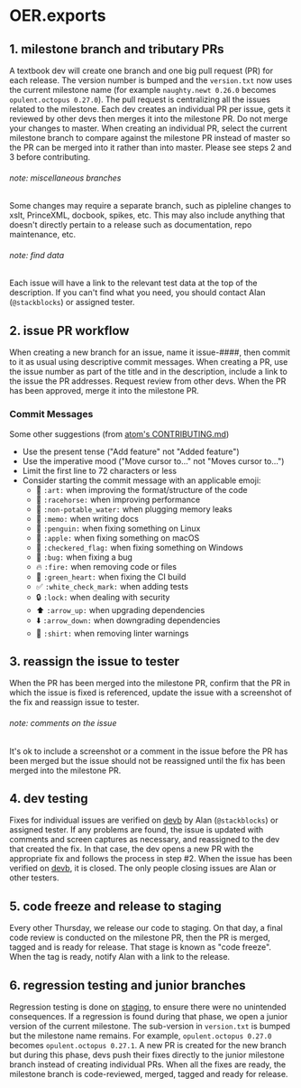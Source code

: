 # OER.exports

## 1. milestone branch and tributary PRs
A textbook dev will create one branch and one big pull request (PR) for each release. The version number is bumped and the `version.txt` now uses the current milestone name (for example `naughty.newt 0.26.0` becomes `opulent.octopus 0.27.0`). The pull request is centralizing all the issues related to the milestone. Each dev creates an individual PR per issue, gets it reviewed by other devs then merges it into  the milestone PR. Do not merge your changes to master. When creating an individual PR, select the current milestone branch to compare against the milestone PR instead of master so the PR can be merged into it rather than into master. Please see steps 2 and 3 before contributing.

###### note: miscellaneous branches
Some changes may require a separate branch, such as pipleline changes to xslt, PrinceXML, docbook, spikes, etc. This may also include anything that doesn't directly pertain to a release such as documentation, repo maintenance, etc.

###### note: find data
Each issue will have a link to the relevant test data at the top of the description. If you can't find what you need, you should contact Alan (`@stackblocks`) or assigned tester.

## 2. issue PR workflow
When creating a new branch for an issue, name it issue-####, then commit to it as usual using descriptive commit messages. When creating a PR, use the issue number as part of the title and in the description, include a link to the issue the PR addresses. 
Request review from other devs. When the PR has been approved, merge it into the milestone PR. 

### Commit Messages

Some other suggestions (from [atom's CONTRIBUTING.md](https://github.com/atom/atom/blob/master/CONTRIBUTING.md#git-commit-messages))

- Use the present tense ("Add feature" not "Added feature")
- Use the imperative mood ("Move cursor to..." not "Moves cursor to...")
- Limit the first line to 72 characters or less
- Consider starting the commit message with an applicable emoji:
    - :art: `:art:` when improving the format/structure of the code
    - :racehorse: `:racehorse:` when improving performance
    - :non-potable_water: `:non-potable_water:` when plugging memory leaks
    - :memo: `:memo:` when writing docs
    - :penguin: `:penguin:` when fixing something on Linux
    - :apple: `:apple:` when fixing something on macOS
    - :checkered_flag: `:checkered_flag:` when fixing something on Windows
    - :bug: `:bug:` when fixing a bug
    - :fire: `:fire:` when removing code or files
    - :green_heart: `:green_heart:` when fixing the CI build
    - :white_check_mark: `:white_check_mark:` when adding tests
    - :lock: `:lock:` when dealing with security
    - :arrow_up: `:arrow_up:` when upgrading dependencies
    - :arrow_down: `:arrow_down:` when downgrading dependencies
    - :shirt: `:shirt:` when removing linter warnings

## 3. reassign the issue to tester 
When the PR has been merged into the milestone PR, confirm that the PR in which the issue is fixed is referenced, update the issue with a screenshot of the fix and reassign issue to tester. 

###### note: comments on the issue
It's ok to include a screenshot or a comment in the issue before the PR has been merged but the issue should not be reassigned until the fix has been merged into the milestone PR.

## 4. dev testing
Fixes for individual issues are verified on [devb](https://devb.openstax.org) by Alan (`@stackblocks`) or assigned tester. If any problems are found, the issue is updated with comments and screen captures as necessary, and reassigned to the dev that created the fix. In that case, the dev opens a new PR with the appropriate fix and follows the process in step #2. When the issue has been verified on [devb](https://devb.openstax.org), it is closed. The only people closing issues are Alan or other testers.

## 5. code freeze and release to staging
Every other Thursday, we release our code to staging. On that day, a final code review is conducted on the milestone PR, then the PR is merged, tagged and is ready for release. That stage is known as "code freeze". When the tag is ready, notify Alan with a link to the release. 

## 6. regression testing and junior branches
Regression testing is done on [staging](https://staging.openstax.org), to ensure there were no unintended consequences.
If a regression is found during that phase, we open a junior version of the current milestone. The sub-version in `version.txt` is bumped but the milestone name remains. For example, `opulent.octopus 0.27.0` becomes `opulent.octopus 0.27.1`. A new PR is created for the new branch but during this phase, devs push their fixes directly to the junior milestone branch instead of creating individual PRs. When all the fixes are ready, the milestone branch is code-reviewed, merged, tagged and ready for release.




